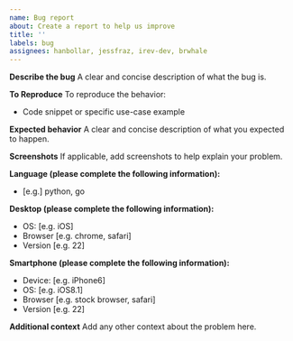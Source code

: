 ```yaml
---
name: Bug report
about: Create a report to help us improve
title: ''
labels: bug
assignees: hanbollar, jessfraz, irev-dev, brwhale
---
```


**Describe the bug**
A clear and concise description of what the bug is.

**To Reproduce**
To reproduce the behavior:
- Code snippet or specific use-case example

**Expected behavior**
A clear and concise description of what you expected to happen.

**Screenshots**
If applicable, add screenshots to help explain your problem.

**Language (please complete the following information):**
 - [e.g.] python, go

**Desktop (please complete the following information):**
 - OS: [e.g. iOS]
 - Browser [e.g. chrome, safari]
 - Version [e.g. 22]

**Smartphone (please complete the following information):**
 - Device: [e.g. iPhone6]
 - OS: [e.g. iOS8.1]
 - Browser [e.g. stock browser, safari]
 - Version [e.g. 22]

**Additional context**
Add any other context about the problem here.
